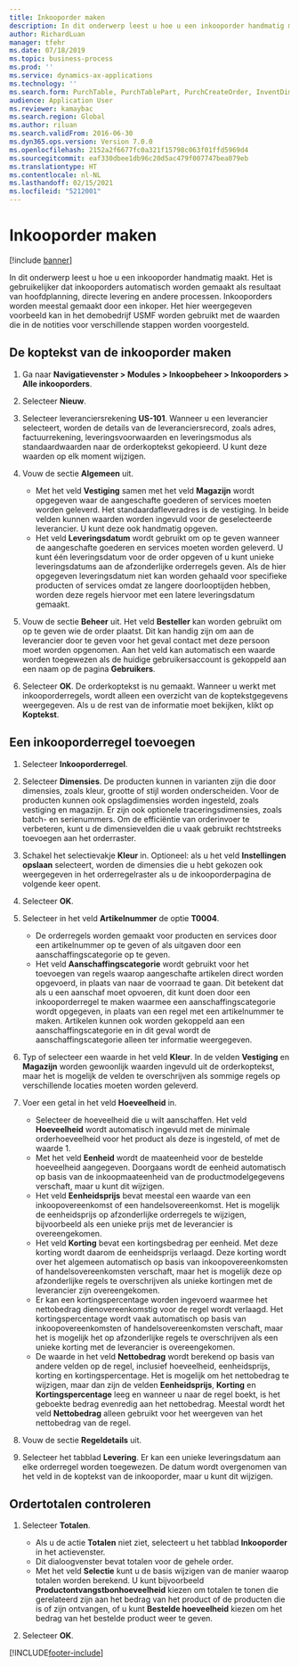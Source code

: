 ```yaml
---
title: Inkooporder maken
description: In dit onderwerp leest u hoe u een inkooporder handmatig maakt.
author: RichardLuan
manager: tfehr
ms.date: 07/18/2019
ms.topic: business-process
ms.prod: ''
ms.service: dynamics-ax-applications
ms.technology: ''
ms.search.form: PurchTable, PurchTablePart, PurchCreateOrder, InventDimParmFixed, InventItemIdLookupPurchase, InventProductDimensionLookup, PurchTotals
audience: Application User
ms.reviewer: kamaybac
ms.search.region: Global
ms.author: riluan
ms.search.validFrom: 2016-06-30
ms.dyn365.ops.version: Version 7.0.0
ms.openlocfilehash: 2152a2f6677fc0a321f15798c063f01ffd5969d4
ms.sourcegitcommit: eaf330dbee1db96c20d5ac479f007747bea079eb
ms.translationtype: HT
ms.contentlocale: nl-NL
ms.lasthandoff: 02/15/2021
ms.locfileid: "5212001"
---
```

# <a name="create-a-purchase-order"></a>Inkooporder maken

[!include [banner](../../includes/banner.md)]

In dit onderwerp leest u hoe u een inkooporder handmatig maakt. Het is gebruikelijker dat inkooporders automatisch worden gemaakt als resultaat van hoofdplanning, directe levering en andere processen. Inkooporders worden meestal gemaakt door een inkoper. Het hier weergegeven voorbeeld kan in het demobedrijf USMF worden gebruikt met de waarden die in de notities voor verschillende stappen worden voorgesteld.


## <a name="create-the-purchase-order-header"></a>De koptekst van de inkooporder maken
1. Ga naar **Navigatievenster > Modules > Inkoopbeheer > Inkooporders > Alle inkooporders**.
2. Selecteer **Nieuw**.
3. Selecteer leveranciersrekening **US-101**. Wanneer u een leverancier selecteert, worden de details van de leveranciersrecord, zoals adres, factuurrekening, leveringsvoorwaarden en leveringsmodus als standaardwaarden naar de orderkoptekst gekopieerd. U kunt deze waarden op elk moment wijzigen.  
4. Vouw de sectie **Algemeen** uit.

    - Met het veld **Vestiging** samen met het veld **Magazijn** wordt opgegeven waar de aangeschafte goederen of services moeten worden geleverd. Het standaardafleveradres is de vestiging. In beide velden kunnen waarden worden ingevuld voor de geselecteerde leverancier. U kunt deze ook handmatig opgeven.  
    - Het veld **Leveringsdatum** wordt gebruikt om op te geven wanneer de aangeschafte goederen en services moeten worden geleverd. U kunt één leveringsdatum voor de order opgeven of u kunt unieke leveringsdatums aan de afzonderlijke orderregels geven. Als de hier opgegeven leveringsdatum niet kan worden gehaald voor specifieke producten of services omdat ze langere doorlooptijden hebben, worden deze regels hiervoor met een latere leveringsdatum gemaakt.  

5. Vouw de sectie **Beheer** uit. Het veld **Besteller** kan worden gebruikt om op te geven wie de order plaatst. Dit kan handig zijn om aan de leverancier door te geven voor het geval contact met deze persoon moet worden opgenomen. Aan het veld kan automatisch een waarde worden toegewezen als de huidige gebruikersaccount is gekoppeld aan een naam op de pagina **Gebruikers**.  
6. Selecteer **OK**. De orderkoptekst is nu gemaakt. Wanneer u werkt met inkooporderregels, wordt alleen een overzicht van de koptekstgegevens weergegeven. Als u de rest van de informatie moet bekijken, klikt op **Koptekst**.  

## <a name="add-a-purchase-order-line"></a>Een inkooporderregel toevoegen
1. Selecteer **Inkooporderregel**.
2. Selecteer **Dimensies**. De producten kunnen in varianten zijn die door dimensies, zoals kleur, grootte of stijl worden onderscheiden. Voor de producten kunnen ook opslagdimensies worden ingesteld, zoals vestiging en magazijn. Er zijn ook optionele traceringsdimensies, zoals batch- en serienummers. Om de efficiëntie van orderinvoer te verbeteren, kunt u de dimensievelden die u vaak gebruikt rechtstreeks toevoegen aan het orderraster.  
3. Schakel het selectievakje **Kleur** in. Optioneel: als u het veld **Instellingen opslaan** selecteert, worden de dimensies die u hebt gekozen ook weergegeven in het orderregelraster als u de inkooporderpagina de volgende keer opent.  
4. Selecteer **OK**.
5. Selecteer in het veld **Artikelnummer** de optie **T0004**.

    - De orderregels worden gemaakt voor producten en services door een artikelnummer op te geven of als uitgaven door een aanschaffingscategorie op te geven. 
    - Het veld **Aanschaffingscategorie** wordt gebruikt voor het toevoegen van regels waarop aangeschafte artikelen direct worden opgevoerd, in plaats van naar de voorraad te gaan. Dit betekent dat als u een aanschaf moet opvoeren, dit kunt doen door een inkooporderregel te maken waarmee een aanschaffingscategorie wordt opgegeven, in plaats van een regel met een artikelnummer te maken. Artikelen kunnen ook worden gekoppeld aan een aanschaffingscategorie en in dit geval wordt de aanschaffingscategorie alleen ter informatie weergegeven.  

6. Typ of selecteer een waarde in het veld **Kleur**. In de velden **Vestiging** en **Magazijn** worden gewoonlijk waarden ingevuld uit de orderkoptekst, maar het is mogelijk de velden te overschrijven als sommige regels op verschillende locaties moeten worden geleverd.  
7. Voer een getal in het veld **Hoeveelheid** in.

    - Selecteer de hoeveelheid die u wilt aanschaffen. Het veld **Hoeveelheid** wordt automatisch ingevuld met de minimale orderhoeveelheid voor het product als deze is ingesteld, of met de waarde 1.  
    - Met het veld **Eenheid** wordt de maateenheid voor de bestelde hoeveelheid aangegeven. Doorgaans wordt de eenheid automatisch op basis van de inkoopmaateenheid van de productmodelgegevens verschaft, maar u kunt dit wijzigen.  
    - Het veld **Eenheidsprijs** bevat meestal een waarde van een inkoopovereenkomst of een handelsovereenkomst. Het is mogelijk de eenheidsprijs op afzonderlijke orderregels te wijzigen, bijvoorbeeld als een unieke prijs met de leverancier is overeengekomen.  
    - Het veld **Korting** bevat een kortingsbedrag per eenheid. Met deze korting wordt daarom de eenheidsprijs verlaagd. Deze korting wordt over het algemeen automatisch op basis van inkoopovereenkomsten of handelsovereenkomsten verschaft, maar het is mogelijk deze op afzonderlijke regels te overschrijven als unieke kortingen met de leverancier zijn overeengekomen.  
    - Er kan een kortingspercentage worden ingevoerd waarmee het nettobedrag dienovereenkomstig voor de regel wordt verlaagd. Het kortingspercentage wordt vaak automatisch op basis van inkoopovereenkomsten of handelsovereenkomsten verschaft, maar het is mogelijk het op afzonderlijke regels te overschrijven als een unieke korting met de leverancier is overeengekomen.  
    - De waarde in het veld **Nettobedrag** wordt berekend op basis van andere velden op de regel, inclusief hoeveelheid, eenheidsprijs, korting en kortingspercentage. Het is mogelijk om het nettobedrag te wijzigen, maar dan zijn de velden **Eenheidsprijs**, **Korting** en **Kortingspercentage** leeg en wanneer u naar de regel boekt, is het geboekte bedrag evenredig aan het nettobedrag. Meestal wordt het veld **Nettobedrag** alleen gebruikt voor het weergeven van het nettobedrag van de regel.  

8. Vouw de sectie **Regeldetails** uit.
9. Selecteer het tabblad **Levering**. Er kan een unieke leveringsdatum aan elke orderregel worden toegewezen. De datum wordt overgenomen van het veld in de koptekst van de inkooporder, maar u kunt dit wijzigen.  

## <a name="review-order-totals"></a>Ordertotalen controleren
1. Selecteer **Totalen**.

    - Als u de actie **Totalen** niet ziet, selecteert u het tabblad **Inkooporder** in het actievenster.  
    - Dit dialoogvenster bevat totalen voor de gehele order.  
    - Met het veld **Selectie** kunt u de basis wijzigen van de manier waarop totalen worden berekend. U kunt bijvoorbeeld **Productontvangstbonhoeveelheid** kiezen om totalen te tonen die gerelateerd zijn aan het bedrag van het product of de producten die is of zijn ontvangen, of u kunt **Bestelde hoeveelheid** kiezen om het bedrag van het bestelde product weer te geven.  

2. Selecteer **OK**.



[!INCLUDE[footer-include](../../../includes/footer-banner.md)]